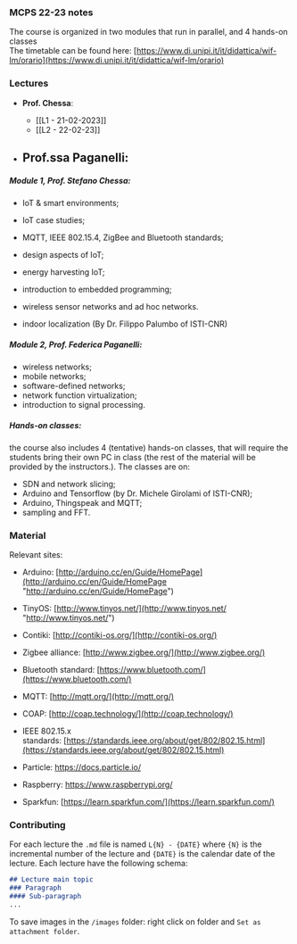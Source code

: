 ### MCPS 22-23 notes

The course is organized in two modules that run in parallel, and 4 hands-on classes   
The timetable can be found here: [https://www.di.unipi.it/it/didattica/wif-lm/orario](https://www.di.unipi.it/it/didattica/wif-lm/orario)  

### Lectures 
- **Prof. Chessa**:
	- [[L1 - 21-02-2023]] 
	- [[L2 - 22-02-23]]

- **Prof.ssa Paganelli**:
	- 

##### Module 1, Prof. Stefano Chessa:

-   IoT & smart environments;
-   IoT case studies;
-   MQTT, IEEE 802.15.4, ZigBee and Bluetooth standards;  
    
-   design aspects of IoT; 
-   energy harvesting IoT;
-   introduction to embedded programming;
-   wireless sensor networks and ad hoc networks.
-   indoor localization (By Dr. Filippo Palumbo of ISTI-CNR)

##### Module 2, Prof. Federica Paganelli:

-   wireless networks;  
-   mobile networks;
-   software-defined networks;
-   network function virtualization;
-   introduction to signal processing.  

##### Hands-on classes:

the course also includes 4 (tentative) hands-on classes, that will require the students bring their own PC in class (the rest of the material will be provided by the instructors.). The classes are on:

-   SDN and network slicing;
-   Arduino and Tensorflow (by Dr. Michele Girolami of ISTI-CNR);
-   Arduino, Thingspeak and MQTT;
-   sampling and FFT.

### Material
Relevant sites:  

-   Arduino: [http://arduino.cc/en/Guide/HomePage](http://arduino.cc/en/Guide/HomePage "http://arduino.cc/en/Guide/HomePage")
    
-   TinyOS: [http://www.tinyos.net/](http://www.tinyos.net/ "http://www.tinyos.net/")
    
-   Contiki: [http://contiki-os.org/](http://contiki-os.org/)  
    
-   Zigbee alliance: [http://www.zigbee.org/](http://www.zigbee.org/)
    
-   Bluetooth standard: [https://www.bluetooth.com/](https://www.bluetooth.com/)
    
-   MQTT: [http://mqtt.org/](http://mqtt.org/)
    
-   COAP: [http://coap.technology/](http://coap.technology/)
    
-   IEEE 802.15.x standards: [https://standards.ieee.org/about/get/802/802.15.html](https://standards.ieee.org/about/get/802/802.15.html)
    
-   Particle: [https://docs.particle.io/  
    ](https://docs.particle.io/)
    
-   Raspberry: [https://www.raspberrypi.org/  
    ](https://www.raspberrypi.org/)
    
-   Sparkfun: [https://learn.sparkfun.com/](https://learn.sparkfun.com/)


### Contributing
For each lecture the `.md` file is named `L{N} - {DATE}` where `{N}` is the incremental number of the lecture and `{DATE}` is the calendar date of the lecture. Each lecture have the following schema:

```markdown
## Lecture main topic
### Paragraph 
#### Sub-paragraph
...
```

To save images in the `/images` folder: right click on folder and `Set as attachment folder`. 